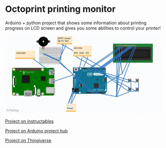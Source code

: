 # Octoprint printing monitor

Arduino + python project that shows some information about printing progress on LCD screen and gives you some abilities to control your printer!

![Schematics](schematics.jpg)

[Project on instructables](https://www.instructables.com/id/Octoprint-Printing-Monitor/)

[Project on Arduino project hub](https://create.arduino.cc/projecthub/ralex2304/octoprint-printing-monitor-791c93)

[Project on Thingiverse](https://www.thingiverse.com/thing:3528330)
